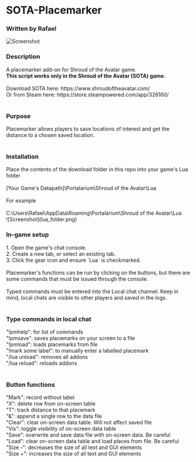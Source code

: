 # SOTA-Placemarker
### Written by Rafael

![Screenshot](placemarker_screenshot.png)
<h3>Description</h3>
A placemarker add-on for Shroud of the Avatar game.
<br />
<b>This script works only in the Shroud of the Avatar (SOTA) game.</b>
<br />
<br />
Download SOTA here: https://www.shroudoftheavatar.com/ <br />
Or from Steam here: https://store.steampowered.com/app/326160/ <br />
<br />
<h3>Purpose</h3>
Placemarker allows players to save locations of interest and get the distance to a chosen saved location.
<br />
<br />
<h3>Installation</h3>
Place the contents of the download folder in this repo into your game's Lua folder<br />
<br />
[Your Game's Datapath]\Portalarium\Shroud of the Avatar\Lua
<br />
<br />
For example<br />
<br />
C:\Users\Rafael\AppData\Roaming\Portalarium\Shroud of the Avatar\Lua
<br />
![Screenshot](lua_folder.png)
<h3> In-game setup </h3>
1. Open the game's chat console.<br />
2. Create a new tab, or select an existing tab.<br />
3. Click the gear icon and ensure `Lua` is checkmarked.<br />
<br />
Placemarker's functions can be run by clicking on the buttons, but there are some commands that must be issued through the console.<br />
<br />
Typed commands must be entered into the Local chat channel. Keep in mind, local chats are visible to other players and saved in the logs.<br />
<br />
<h3>Type commands in local chat</h3>
"!pmhelp": for list of commands<br />
"!pmsave": saves placemarks on your screen to a file<br />
"!pmload": loads placemarks from file<br />
"!mark some label": to manually enter a labelled placemark<br />
"/lua unload": removes all addons<br />
"/lua reload": reloads addons<br />
<br />
<h3>Button functions</h3>
"Mark": record without label<br />
"X": delete row from on-screen table<br />
"T": track distance to that placemark<br />
"&": append a single row to the data file<br />
"Clear": clear on-screen data table. Will not affect saved file<br />
"Vis": toggle visibility of on-screen data table<br />
"Save": overwrite and save data file with on-screen data. Be careful<br />
"Load": clear on-screen data table and load places from file. Be careful<br />
"Size -": decreases the size of all text and GUI elements<br />
"Size +": increases the size of all text and GUI elements<br />
